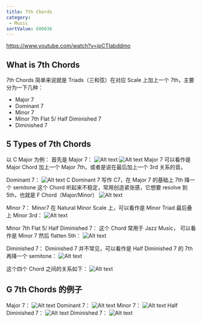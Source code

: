 ```yaml
---
title: 7th Chords
category:
 - Music
sortValue: 600036
---
```


https://www.youtube.com/watch?v=ipCTIabddmo

## What is 7th Chords

7th Chords 简单来说就是 Triads（三和弦）在对应 Scale 上加上一个 7th，主要分为一下几种：

- Major 7
- Dominant 7
- Minor 7
- Minor 7th Flat 5/ Half Diminished 7
- Diminished 7

## 5 Types of 7th Chords

以 C Major 为例：
首先是 Major 7：
![Alt text](image.png)
![Alt text](image-1.png)
Major 7 可以看作是 Major Chord 加上一个 Major 7th，或者是说在最后加上一个 3rd 关系的音。

Dominant 7：
![Alt text](image-2.png)
C Dominant 7 写作 C7，在 Major 7 的基础上 7th 降一个 semitone
这个 Chord 听起来不稳定，常用创造紧张感，它想要 resolve 到 5th，也就是 F Chord（Major/Minor）
![Alt text](image-3.png)

Minor 7：
Minor7 在 Natural Minor Scale 上，可以看作是 Minor Triad 最后叠上 Minor 3rd：
![Alt text](image-4.png)

Minor 7th Flat 5/ Half Diminished 7：
这个 Chord 常用于 Jazz Music， 可以看作是 Minor 7 然后 flatten 5th：
![Alt text](image-5.png)

Diminished 7：
Diminished 7 并不常见，可以看作是 Half Diminished 7 的 7th 再降一个 semitone：
![Alt text](image-6.png)

这个四个 Chord 之间的关系如下：
![Alt text](image-7.png)

## G 7th Chords 的例子
Major 7：
![Alt text](image-8.png)
Dominant 7：
![Alt text](image-9.png)
Minor 7：
![Alt text](image-10.png)
Half Diminished 7：
![Alt text](image-11.png)
Diminished 7：
![Alt text](image-12.png)
